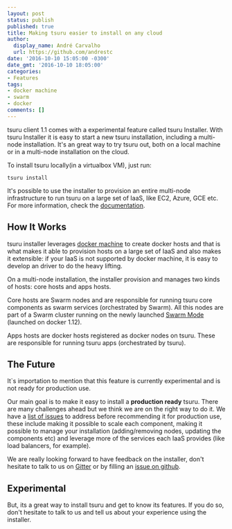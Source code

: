 ```yaml
---
layout: post
status: publish
published: true
title: Making tsuru easier to install on any cloud
author:
  display_name: André Carvalho
  url: https://github.com/andrestc
date: '2016-10-10 15:05:00 -0300'
date_gmt: '2016-10-10 18:05:00'
categories:
- Features
tags:
- docker machine
- swarm
- docker
comments: []
---
```


tsuru client 1.1 comes with a experimental feature called tsuru Installer. With tsuru Installer
it is easy to start a new tsuru installation, including a multi-node installation. It's an great
way to try tsuru out, both on a local machine or in a multi-node installation on the cloud.

To install tsuru locally(in a virtualbox VM), just run:

`tsuru install`

It's possible to use the installer to provision an entire multi-node infrastructure to run tsuru on a
large set of IaaS, like EC2, Azure, GCE etc. For more information, check the [documentation](https://docs.tsuru.io/stable/experimental/installer.html).

How It Works
------------

tsuru installer leverages [docker machine](https://docs.docker.com/machine/) to create docker hosts and that is what makes it able to provision hosts on a large set of IaaS and also makes it extensible: if your IaaS is not supported by docker machine, it is easy to develop an driver to do the heavy lifting.

On a multi-node installation, the installer provision and manages two kinds of hosts: core hosts and apps hosts.

Core hosts are Swarm nodes and are responsible for running tsuru core components as swarm services (orchestrated by Swarm). All this nodes are part of a Swarm cluster running on the newly launched [Swarm Mode](https://docs.docker.com/engine/swarm/) (launched on docker 1.12).

Apps hosts are docker hosts registered as docker nodes on tsuru. These are responsible for running tsuru apps (orchestrated by tsuru).

The Future
----------

It`s importation to mention that this feature is currently experimental and is not ready for production use.

Our main goal is to make it easy to install a **production ready** tsuru. There are many challenges ahead but we think we are on the right way to do it. We have a [list of issues](https://github.com/tsuru/tsuru/issues?q=is%3Aissue+is%3Aopen+label%3Ainstaller) to address before recommending it for production use, these include making it possible to scale each component, making it possible to manage your installation (adding/removing nodes, updating the components etc) and leverage more of the services each IaaS provides (like load balancers, for example).

We are really looking forward to have feedback on the installer, don't hesitate to talk to us on [Gitter](https://gitter.im/tsuru/tsuru) or by filling an [issue on github](https://github.com/tsuru/tsuru/issues).

Experimental
------------

 But, its a great way to install tsuru and get to know its features. If you do so, don't hesitate to talk to us and tell us about your experience using the installer.
